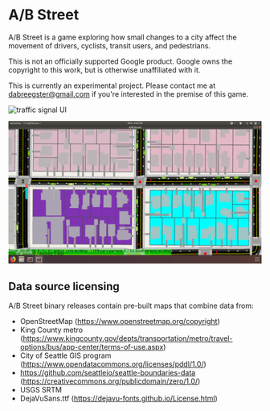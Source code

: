 # A/B Street

A/B Street is a game exploring how small changes to a city affect the movement
of drivers, cyclists, transit users, and pedestrians.

This is not an officially supported Google product. Google owns the copyright to
this work, but is otherwise unaffiliated with it.

This is currently an experimental project. Please contact me at
<dabreegster@gmail.com> if you're interested in the premise of this game.

![traffic signal UI](docs/demos/traffic_signals.gif)

![agents moving](docs/demos/movement.gif)

## Data source licensing

A/B Street binary releases contain pre-built maps that combine data from:

- OpenStreetMap (https://www.openstreetmap.org/copyright)
- King County metro
  (https://www.kingcounty.gov/depts/transportation/metro/travel-options/bus/app-center/terms-of-use.aspx)
- City of Seattle GIS program
  (https://www.opendatacommons.org/licenses/pddl/1.0/)
- https://github.com/seattleio/seattle-boundaries-data
  (https://creativecommons.org/publicdomain/zero/1.0/)
- USGS SRTM
- DejaVuSans.ttf (https://dejavu-fonts.github.io/License.html)
